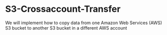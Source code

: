 # S3-Crossaccount-Transfer
We will implement how to copy data from one Amazon Web Services  (AWS) S3 bucket to another S3 bucket in a different AWS account
